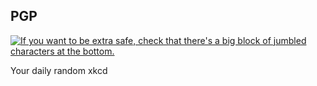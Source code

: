 ## PGP
[![If you want to be extra safe, check that there's a big block of jumbled characters at the bottom.](https://imgs.xkcd.com/comics/pgp.png)](https://xkcd.com/1181/ "If you want to be extra safe, check that there's a big block of jumbled characters at the bottom.")

Your daily random xkcd
